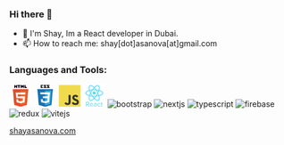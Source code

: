 <!-- ![](https://github.com/shay122990/shay122990/blob/master/Shay%20Asanova.png) -->
### Hi there 👋

- 🌚 I'm Shay, Im a React developer in Dubai.
- 📫 How to reach me: shay[dot]asanova[at]gmail.com
  


<h3 align="left">Languages and Tools:</h3>
<p align="left"> 
                   <img src="https://raw.githubusercontent.com/devicons/devicon/master/icons/html5/html5-original-wordmark.svg" alt="html5" width="40" height="40"/> 
                   <img src="https://raw.githubusercontent.com/devicons/devicon/master/icons/css3/css3-original-wordmark.svg" alt="css3" width="40" height="40"/> 
                   <img src="https://raw.githubusercontent.com/devicons/devicon/master/icons/javascript/javascript-original.svg" alt="javascript" width="40" height="40"/> 
                   <img src="https://raw.githubusercontent.com/devicons/devicon/master/icons/react/react-original-wordmark.svg" alt="react" width="40" height="40"/>
                   <img src="https://cdn.jsdelivr.net/gh/devicons/devicon@latest/icons/tailwindcss/tailwindcss-original-wordmark.svg" alt="bootstrap" width="40" height="40"  />
                   <img src="https://cdn.jsdelivr.net/gh/devicons/devicon@latest/icons/nextjs/nextjs-original.svg" alt="nextjs" width="40" height="40" />
                   <img src="https://cdn.jsdelivr.net/gh/devicons/devicon@latest/icons/typescript/typescript-original.svg" alt="typescript" width="40" height="40" />
                   <img src="https://cdn.jsdelivr.net/gh/devicons/devicon@latest/icons/firebase/firebase-original-wordmark.svg" alt="firebase" width="40" height="40"/>
                   <img src="https://cdn.jsdelivr.net/gh/devicons/devicon@latest/icons/redux/redux-original.svg" alt="redux" width="40" height="40" />
                   <img src="https://cdn.jsdelivr.net/gh/devicons/devicon@latest/icons/vitejs/vitejs-original.svg" alt="vitejs" width="40" height="40" />
</p>


[shayasanova.com 
](https://www.shay-asanova.com/)
